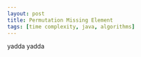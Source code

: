 ```yaml
---
layout: post
title: Permutation Missing Element
tags: [time complexity, java, algorithms]
---
```

yadda yadda
